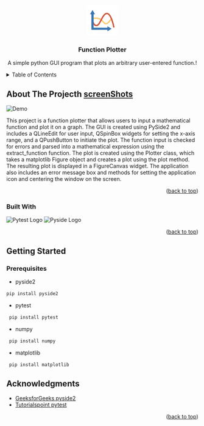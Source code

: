 <a name="readme-top"></a>
<!-- PROJECT LOGO -->
<br />
<div align="center">
  <a>
    <img src=".\images/icon.png" alt="Logo" width="80" height="80">
  </a>

  <h3 align="center">Function Plotter</h3>

  <p align="center">
    A simple python GUI program that plots an arbitrary user-entered function.!

</div>



<!-- TABLE OF CONTENTS -->
<details>
  <summary>Table of Contents</summary>
  <ol>
    <li>
      <a href="#about-the-project">About The Project</a>
      <ul>
        <li><a href="#built-with">Built With</a></li>
      </ul>
    </li>
    <li>
      <a href="#getting-started">Getting Started</a>
      <ul>
        <li><a href="#prerequisites">Prerequisites</a></li>
      </ul>
    </li>
    <li><a href="#acknowledgments">Acknowledgments</a></li>
  </ol>
</details>



<!-- ABOUT THE PROJECT -->
## About The Projecth [screenShots](images/screenShots)

![Demo](https://github.com/Adham-Mohammed/Function-Plotter/assets/81479927/5488e7e4-f0ee-4e6c-a8ff-bb9803186be5)

This project is a function plotter that allows users to input a mathematical function and plot it on a graph. The GUI is created using PySide2 and includes a QLineEdit for user input, QSpinBox widgets for setting the x-axis range, and a QPushButton to initiate the plot. The function input is checked for errors and parsed into a mathematical expression using the extract_function function. The plot is created using the Plotter class, which takes a matplotlib Figure object and creates a plot using the plot method. The resulting plot is displayed in a FigureCanvas widget. The application also includes an error message box and methods for setting the application icon and centering the window on the screen.

<p align="right">(<a href="#readme-top">back to top</a>)</p>



### Built With

<img src="https://docs.pytest.org/en/7.4.x/_static/pytest_logo_curves.svg" width="50" height="50" alt="Pytest Logo">
<img src="https://qt-wiki-uploads.s3.amazonaws.com/images/d/db/PySideLogo2.png" width="60" height="60" alt="Pyside Logo">


<p align="right">(<a href="#readme-top">back to top</a>)</p>



<!-- GETTING STARTED -->
## Getting Started

### Prerequisites

 * pyside2
  ```sh
  pip install pyside2
  ```
  * pytest
  ```sh
   pip install pytest
  ```
  * numpy
  ```sh
   pip install numpy
  ```
  * matplotlib
  ```sh
   pip install matplotlib
  ```
  

<!-- ACKNOWLEDGMENTS -->
## Acknowledgments
* [GeeksforGeeks pyside2](https://www.geeksforgeeks.org/pyside2-how-to-create-window/)
* [Tutorialspoint pytest](https://www.tutorialspoint.com/pytest/pytest_quick_guide.htm)

<p align="right">(<a href="#readme-top">back to top</a>)</p>



